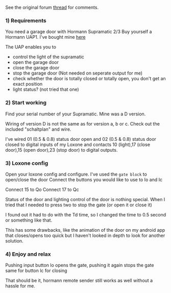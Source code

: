 See the original forum [thread][1] for comments.

### 1)  Requirements

You need a garage door with Hormann Supramatic 2/3
Buy yourself a Hormann UAP1.
I've bought mine [here][2] 

The UAP enables you to

- control the light of the supramatic 
- open the garage door
- close the garage door
- stop the garage door (Not needed on seperate output for me)
- check whether the door is totally closed or totally open, you don't get an exact position
- light status? (not tried that one)

###  2) Start working

Find your serial number of your Supramatic. Mine was a D version. 

Wiring of version D is not the same as for version a, b or c.
Check out the included "schaltplan" and wire.

I've wired 01 (0.5 & 0.8) status door open and 02 (0.5 & 0.8) status door closed to digital inputs of my Loxone
and contacts 10 (light),17 (close door),15 (open door),23 (stop door) to digital outputs.

### 3) Loxone config

Open your loxone config and configure.
I've used the `gate block` to open/close the door
Connect the buttons you would like to use to Io and Ic

Connect 15 to Qo
Connect 17 to Qc

Status of the door and lighting control of the door is nothing special. 
When I tried that I needed to press two to stop the gate (or open it or close it)

I found out it had to do with the Td time, so I changed the time to 0.5 second or something like that.

This has some drawbacks, like the animation of the door on my android app that closes/opens too quick but I haven't looked in depth to look for another solution.

###  4) Enjoy and relax

Pushing input button lo opens the gate, pushing it again stops the gate
same for button lc for closing

That should be it, hormann remote sender still works as well without a hassle for me.


  [1]: http://forum.loxone.com/enen/faqs-tutorials-and-howto-s/4399-hormann-garage-door-via-loxone.html
  [2]: http://www.tor7.de/Garagentorantriebe/SupraMatic/Hoermann-Universaladapterplatine-UAP-1-fuer-Supramatic-Serie-2-Serie-3::119.html
